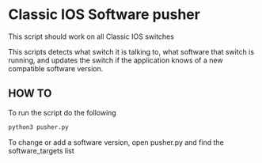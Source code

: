 # Classic IOS Software pusher
This script should work on all Classic IOS switches

This scripts detects what switch it is talking to, what software that switch is running, and updates the switch if the application knows of a new compatible software version.

## HOW TO
To run the script do the following
```bash
python3 pusher.py
```

To change or add a software version, open pusher.py and find the software_targets list